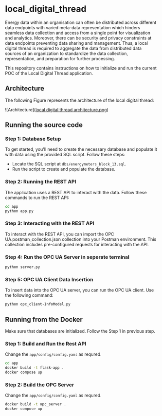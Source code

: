# local_digital_thread

Energy data within an organisation can often be distributed across different data endpoints with varied meta-data representation which hinders seamless data collection and access from a single point for visualization and analytics. Moreover, there can be security and privacy constraints at data endpoints preventing data sharing and management. Thus, a local digital thread is required to aggregate the data from distributed data sources of an organization to standardize the data collection, representation, and preparation for further processing. 

This repository contains instructions on how to initialize and run the current POC of the Local Digital Thread application.

## Architecture 

The following Figure represents the architecture of the local digital thread:


![Architecture]([local digital thread architecture.png](https://github.com/tharindupr/local_digital_thread/blob/main/local%20digital%20thread%20architecture.png?raw=true))

## Running the source code

### Step 1: Database Setup

To get started, you'll need to create the necessary database and populate it with data using the provided SQL script. Follow these steps:

- Locate the SQL script at `dbs/energymeters_block_13.sql`.
- Run the script to create and populate the database.

### Step 2: Running the REST API

The application uses a REST API to interact with the data. Follow these commands to run the REST API:

```bash
cd app
python app.py
```

### Step 3: Interacting with the REST API

To interact with the REST API, you can import the OPC UA.postman_collection.json collection into your Postman environment. This collection includes pre-configured requests for interacting with the API.


### Step 4: Run the OPC UA Server in seperate terminal

```bash
python server.py
```

### Step 5: OPC UA Client Data Insertion

To insert data into the OPC UA server, you can run the OPC UA client. Use the following command:

```bash
python opc_client-InfoModel.py
```


## Running from the Docker

Make sure that databases are initialized. Follow the Step 1 in previous step.

### Step 1: Build and Run the Rest API

Change the `app/config/config.yaml` as requred.

```bash
cd app
docker build -t flask-app .
docker compose up
```

### Step 2: Build the OPC Server

Change the `app/config/config.yaml` as requred.

```bash
docker build -t opc_server .
docker compose up
```

